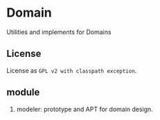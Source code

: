 # Domain

Utilities and implements for Domains 

## License
 License as `GPL v2 with classpath exception`.
## module
1. modeler:  prototype and APT for domain design.